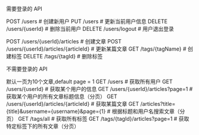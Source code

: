 需要登录的 API

POST /users                # 创建新用户
PUT /users                 # 更新当前用户信息
DELETE /users/{userId}     # 删除当前用户
DELETE /users/logout         # 用户退出登录

POST /users/{userId}/articles           # 创建文章
POST /users/{userId}/articles/{articleId} # 更新某篇文章
GET /tags/{tagName}            # 创建标签
DELETE /tags/{tagId}    # 删除标签

不需要登录的 API

默认一页为10个文章,default page = 1
GET /users                # 获取所有用户
GET /users/{userId}       # 获取某个用户的信息
GET /users/{userId}/articles?page=1  # 获取某个用户的所有文章标题信息（分页）
GET /users/{userId}/articles/{articleId}  # 获取某篇文章
GET /articles?title={title}&username={username}&page={1} # 根据标题和用户名搜索文章（分页）
GET /tags/all                 # 获取所有标签
GET /tags/{tagId}/articles?page=1  # 获取特定标签下的所有文章（分页）